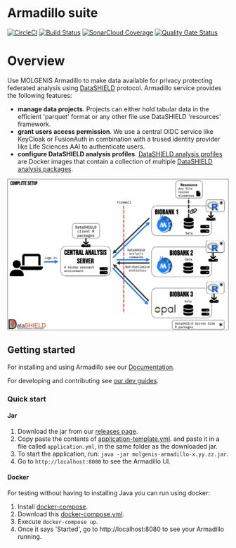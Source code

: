 # Armadillo suite

[![CircleCI](https://circleci.com/gh/molgenis/molgenis-service-armadillo.svg?style=shield)](https://circleci.com/gh/molgenis/molgenis-service-armadillo)
[![Build Status](https://dev.azure.com/molgenis/molgenis-service-armadillo/_apis/build/status/molgenis.molgenis-service-armadillo?branchName=master)](https://dev.azure.com/molgenis/molgenis-service-armadillo/_build/latest?definitionId=1&branchName=master)
[![SonarCloud Coverage](https://sonarcloud.io/api/project_badges/measure?project=org.molgenis%3Aarmadillo-service&metric=coverage)](https://sonarcloud.io/project/overview?id=org.molgenis%3Aarmadillo-service)
[![Quality Gate Status](https://sonarcloud.io/api/project_badges/measure?project=org.molgenis%3Aarmadillo-service&metric=alert_status)](https://sonarcloud.io/dashboard?id=org.molgenis%3Aarmadillo-service)

# Overview

Use MOLGENIS Armadillo to make data available for privacy protecting federated analysis using [DataSHIELD](https://datashield.org) protocol. Armadillo
service provides the following features:
* **manage data projects**. Projects can either hold tabular data in the efficient 'parquet' format or any other file use DataSHIELD
  'resources' framework.
* **grant users access permission**. We use a central OIDC service like KeyCloak or FusionAuth in combination with a trused identity provider like
  Life Sciences AAI to authenticate users.
* **configure DataSHIELD analysis profiles**. [DataSHIELD analysis profiles](https://www.datashield.org/help/standard-profiles-and-plaforms) are
  Docker images that contain a collection of multiple [DataSHIELD analysis packages](https://www.datashield.org/help/community-packages).

![DataSHIELD overview](docs/img/ds-complete-setup.png)

## Getting started

For installing and using Armadillo see our 
[Documentation](https://molgenis.github.io/molgenis-service-armadillo/pages/quick_start/). 

For developing and contributing see [our dev guides](https://molgenis.github.io/molgenis-service-armadillo/pages/dev_guides/).
 
### Quick start
#### Jar
1. Download the jar from our
[releases page](https://github.com/molgenis/molgenis-service-armadillo/releases). 
2. Copy paste the contents of 
[application-template.yml](https://github.com/molgenis/molgenis-service-armadillo/blob/master/application.template.yml).
and paste it in a file called `application.yml`, in the same folder as the downloaded jar. 
3. To start the application, run: `java -jar molgenis-armadillo-x.yy.zz.jar`.
4. Go to `http://localhost:8080` to see the Armadillo UI.

#### Docker
For testing without having to installing Java you can run using docker:
1. Install [docker-compose](https://docs.docker.com/compose/install/).
2. Download this [docker-compose.yml](docker-compose.yml).
3. Execute `docker-compose up`.
4. Once it says 'Started', go to http://localhost:8080 to see your Armadillo running.
